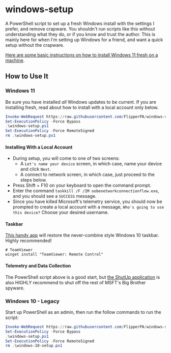 # windows-setup

A PowerShell script to set up a fresh Windows install with the settings I prefer, and remove crapware. You shouldn't run scripts like this without understanding what they do, or if you know and trust the author. This is mainly here for when I'm setting up Windows for a friend, and want a quick setup without the crapware.

[Here are some basic instructions on how to install Windows 11 fresh on a machine](README-windows-setup.md).

## How to Use It

### Windows 11

Be sure you have installed *all* Windows updates to be current. If you are installing fresh, read about how to install with a local account only below.

```powershell
Invoke-WebRequest https://raw.githubusercontent.com/FlipperPA/windows-setup/main/windows-11-setup.ps1 -OutFile windows-setup.ps1
Set-ExecutionPolicy -Force Bypass
.\windows-setup.ps1
Set-ExecutionPolicy -Force RemoteSigned
rm .\windows-setup.ps1
```

#### Installing With a Local Account

* During setup, you will come to one of two screens:
    * A `Let's name your device` screen, in which case, name your device and click `Next`.
    * A connect to network screen, in which case, just proceed to the steps below.
* Press Shift + F10 on your keyboard to open the command prompt.
* Enter the command `taskkill /F /IM oobenetworkconnectionflow.exe`, and you should see a `SUCCESS` message.
* Since you have killed Microsoft's telemetry service, you should now be prompted to create a local account with a message, `Who's going to use this device?` Choose your desired username.

#### Taskbar

[This handy app](https://github.com/valinet/ExplorerPatcher) will restore the never-combine style Windows 10 taskbar. Highly recommended!

```
# TeamViewer
winget install "TeamViewer: Remote Control"
```

#### Telemetry and Data Collection

The PowerShell script above is a good start, but [the ShutUp application](https://www.oo-software.com/en/shutup10) is also HIGHLY recommend to shut off the rest of MSFT's Big Brother spyware.

### Windows 10 - Legacy

Start up PowerShell as an admin, then run the follow commands to run the script:

```powershell
Invoke-WebRequest https://raw.githubusercontent.com/FlipperPA/windows-setup/main/windows-10-setup.ps1 -OutFile windows-setup.ps1
Set-ExecutionPolicy -Force Bypass
.\windows-setup.ps1
Set-ExecutionPolicy -Force RemoteSigned
rm .\windows-10-setup.ps1
```
